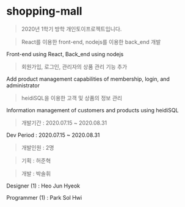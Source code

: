# shopping-mall

> 2020년 1학기 방학 개인토이프로젝트입니다.


> React를 이용한 front-end, nodejs를 이용한 back_end 개발

Front-end using React, Back_end using nodejs


> 회원가입, 로그인, 관리자의 상품 관리 기능 추가

Add product management capabilities of membership, login, and administrator


> heidiSQL을 이용한 고객 및 상품의 정보 관리

Information management of customers and products using heidiSQL





> 개발기간 : 2020.07.15 ~ 2020.08.31

Dev Period : 2020.07.15 ~ 2020.08.31




> 개발인원 : 2명

> 기획 : 허준혁

> 개발 : 박솔휘



Designer (1) : Heo Jun Hyeok

Programmer (1) : Park Sol Hwi
